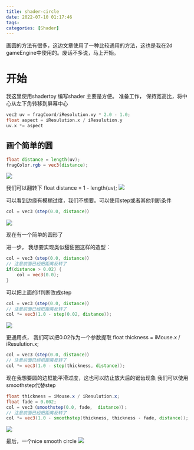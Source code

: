```yaml
---
title: shader-circle
date: 2022-07-10 01:17:46
tags:
categories: [Shader]
---
```


画圆的方法有很多，这边文章使用了一种比较通用的方法，这也是我在2d gameEngine中使用的。废话不多说，马上开始。

# 开始
我这里使用shadertoy 编写shader 主要是方便。
准备工作， 保持宽高比，将中心从左下角转移到屏幕中心
```c++
vec2 uv = fragCoord/iResolution.xy * 2.0 - 1.0;
float aspect = iResulution.x / iResulution.y
uv.x *= aspect
```

## 画个简单的圆
```glsl
float distance = length(uv);
fragColor.rgb = vec3(distance);
```
![](https://strainbow.oss-cn-hangzhou.aliyuncs.com/20230710123232.png)

我们可以翻转下
float distance = 1 - length(uv);
![](https://strainbow.oss-cn-hangzhou.aliyuncs.com/20230710123546.png)

可以看到边缘有模糊过度，我们不想要。可以使用step或者其他判断条件
```glsl
col = vec3（step(0.0, distance)）
```
![](https://strainbow.oss-cn-hangzhou.aliyuncs.com/20230710123850.png)

现在有一个简单的圆形了

进一步， 我想要实现类似甜甜圈这样的造型：
```glsl
col = vec3（step(0.0, distance)）
// 注意前面已经把距离反转了
if(distance > 0.02) {
    col = vec3(0.0);
}
```
可以把上面的if判断改成step
```glsl
col = vec3（step(0.0, distance)）
// 注意前面已经把距离反转了
col *= vec3(1.0 - step(0.02, distance));
```
![](https://strainbow.oss-cn-hangzhou.aliyuncs.com/20230710124926.png)

更通用点， 我们可以把0.02作为一个参数提取
float thickness = iMouse.x / iResulution.x;
```glsl
col = vec3（step(0.0, distance)）
// 注意前面已经把距离反转了
col *= vec3(1.0 - step(thickness, distance));
```

现在我想要圆的边框能平滑过度，这也可以防止放大后的锯齿现象
我们可以使用smoothstep代替step

```glsl
float thickness = iMouse.x / iResulution.x;
float fade = 0.002;
col = vec3（smoothstep(0.0, fade,  distance)）；
// 注意前面已经把距离反转了
col *= vec3(1.0 - smoothstep(thickness, thickness - fade, distance));
```

![](https://strainbow.oss-cn-hangzhou.aliyuncs.com/20230710125643.png)

最后，一个nice smooth circle
![](https://strainbow.oss-cn-hangzhou.aliyuncs.com/20230710125849.png)